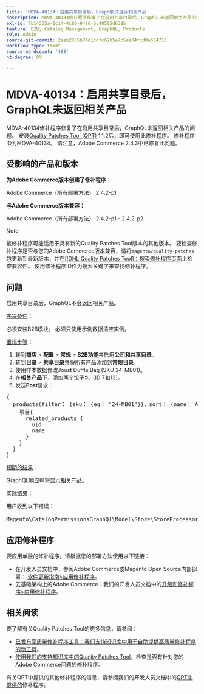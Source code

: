 ```yaml
---
title: 'MDVA-40134：启用共享目录后，GraphQL未返回相关产品'
description: MDVA-40134修补程序修复了在启用共享目录后，GraphQL未返回相关产品的问题。 安装[Quality Patches Tool (QPT)](/help/announcements/adobe-commerce-announcements/magento-quality-patches-released-new-tool-to-self-serve-quality-patches.md) 1.1.2后，即可使用此修补程序。 修补程序ID为MDVA-40134。 请注意，Adobe Commerce 2.4.3中已修复此问题。
exl-id: 7b14355a-1c14-4c80-9426-6c40505d638b
feature: B2B, Catalog Management, GraphQL, Products
role: Admin
source-git-commit: 2aeb2355b74d1cdfc62b5e7c5aa04fcd0a654733
workflow-type: tm+mt
source-wordcount: '488'
ht-degree: 0%

---
```


# MDVA-40134：启用共享目录后，GraphQL未返回相关产品

MDVA-40134修补程序修复了在启用共享目录后，GraphQL未返回相关产品的问题。 安装[Quality Patches Tool (QPT)](/help/announcements/adobe-commerce-announcements/magento-quality-patches-released-new-tool-to-self-serve-quality-patches.md) 1.1.2后，即可使用此修补程序。 修补程序ID为MDVA-40134。 请注意，Adobe Commerce 2.4.3中已修复此问题。

## 受影响的产品和版本

**为Adobe Commerce版本创建了修补程序：**

Adobe Commerce（所有部署方法） 2.4.2-p1

**与Adobe Commerce版本兼容：**

Adobe Commerce（所有部署方法） 2.4.2-p1 - 2.4.2-p2

>[!NOTE]
>
>该修补程序可能适用于具有新的Quality Patches Tool版本的其他版本。 要检查修补程序是否与您的Adobe Commerce版本兼容，请将`magento/quality-patches`包更新到最新版本，并在[[!DNL Quality Patches Tool]：搜索修补程序页面](https://experienceleague.adobe.com/tools/commerce-quality-patches/index.html)上检查兼容性。 使用修补程序ID作为搜索关键字来查找修补程序。

## 问题

启用共享目录后，GraphQL不会返回相关产品。

<u>先决条件</u>：

必须安装B2B模块。
必须只使用示例数据清空实例。

<u>重现步骤</u>：

1. 转到&#x200B;**商店** > **配置** > **常规** > **B2B功能**&#x200B;并启用&#x200B;**公司和共享目录**。
1. 转到&#x200B;**目录** > **共享目录**&#x200B;并将所有产品添加到&#x200B;**常规目录**。
1. 使用样本数据修改Joust Duffle Bag (SKU 24-MB01)。
1. 在&#x200B;**相关产品**&#x200B;下，添加两个饺子包（ID 7和13）。
1. 发送&#x200B;**Post**&#x200B;请求：

<pre>&lbrace;
  products(filter： {sku： {eq： "24-MB01"}}，sort： {name： ASC}) &lbrace;
    项目&lbrace;
      related_products &lbrace;
        uid
        name
      &rbrace;
    &rbrace;
  &rbrace;
&rbrace;</pre>

<u>预期的结果</u>：

GraphQL响应中将显示相关产品。

<u>实际结果</u>：

用户收到以下错误：

<pre>Magento\CatalogPermissionsGraphQl\Model\Store\StoreProcessor：：getStoreId()的返回值必须是int类型，null返回&lbrace;"exception"："[object] (GraphQL\\Error\\Error(code： 0)： Magento\\CatalogPermissionsGraphQl\\Model\\Store\\StoreProcessor：：getStoreId()的返回值必须是int类型，返回的是null </pre>

## 应用修补程序

要应用单独的修补程序，请根据您的部署方法使用以下链接：

* 在开发人员文档中，参阅Adobe Commerce或Magento Open Source内部部署： [软件更新指南>应用修补程序](https://experienceleague.adobe.com/en/docs/commerce-operations/tools/quality-patches-tool/usage)。
* 云基础架构上的Adobe Commerce：我们的开发人员文档中的[升级和修补程序>应用修补程序](https://experienceleague.adobe.com/en/docs/commerce-cloud-service/user-guide/develop/upgrade/apply-patches)。

## 相关阅读

要了解有关Quality Patches Tool的更多信息，请参阅：

* [已发布高质量修补程序工具：我们支持知识库中用于自助提供高质量修补程序的新工具](/help/announcements/adobe-commerce-announcements/magento-quality-patches-released-new-tool-to-self-serve-quality-patches.md)。
* [使用我们的支持知识库中的Quality Patches Tool](/help/support-tools/patches-available-in-qpt-tool/check-patch-for-magento-issue-with-magento-quality-patches.md)，检查是否有针对您的Adobe Commerce问题的修补程序。

有关QPT中提供的其他修补程序的信息，请参阅我们的开发人员文档中的[QPT中提供的](https://experienceleague.adobe.com/tools/commerce-quality-patches/index.html)修补程序。
